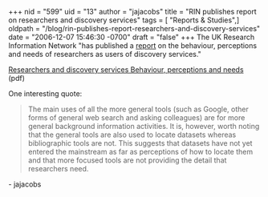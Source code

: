 +++
nid = "599"
uid = "13"
author = "jajacobs"
title = "RIN publishes report on researchers and discovery services"
tags = [ "Reports & Studies",]
oldpath = "/blog/rin-publishes-report-researchers-and-discovery-services"
date = "2006-12-07 15:46:30 -0700"
draft = "false"
+++
The UK Research Information Network \"has published a
[report](http://www.rin.ac.uk/researchers-discovery-services) on the
behaviour, perceptions and needs of researchers as users of discovery
services.\"

[Researchers and discovery services Behaviour, perceptions and
needs](http://www.rin.ac.uk/files/Report%20-%20final.pdf) (pdf)

One interesting quote:

> The main uses of all the more general tools (such as Google, other
> forms of general web search and asking colleagues) are for more
> general background information activities. It is, however, worth
> noting that the general tools are also used to locate datasets whereas
> bibliographic tools are not. This suggests that datasets have not yet
> entered the mainstream as far as perceptions of how to locate them and
> that more focused tools are not providing the detail that researchers
> need.

\- jajacobs
